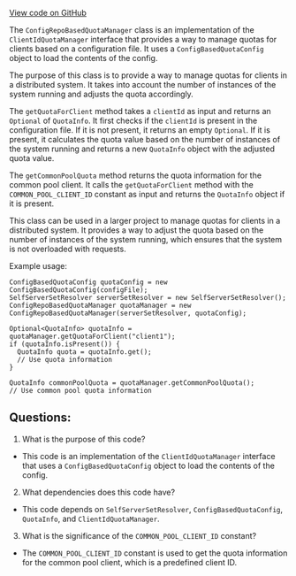 [View code on GitHub](https://github.com/misbahsy/the-algorithm/src/java/com/twitter/search/earlybird_root/quota/ConfigRepoBasedQuotaManager.java)

The `ConfigRepoBasedQuotaManager` class is an implementation of the `ClientIdQuotaManager` interface that provides a way to manage quotas for clients based on a configuration file. It uses a `ConfigBasedQuotaConfig` object to load the contents of the config. 

The purpose of this class is to provide a way to manage quotas for clients in a distributed system. It takes into account the number of instances of the system running and adjusts the quota accordingly. 

The `getQuotaForClient` method takes a `clientId` as input and returns an `Optional` of `QuotaInfo`. It first checks if the `clientId` is present in the configuration file. If it is not present, it returns an empty `Optional`. If it is present, it calculates the quota value based on the number of instances of the system running and returns a new `QuotaInfo` object with the adjusted quota value. 

The `getCommonPoolQuota` method returns the quota information for the common pool client. It calls the `getQuotaForClient` method with the `COMMON_POOL_CLIENT_ID` constant as input and returns the `QuotaInfo` object if it is present. 

This class can be used in a larger project to manage quotas for clients in a distributed system. It provides a way to adjust the quota based on the number of instances of the system running, which ensures that the system is not overloaded with requests. 

Example usage:

```
ConfigBasedQuotaConfig quotaConfig = new ConfigBasedQuotaConfig(configFile);
SelfServerSetResolver serverSetResolver = new SelfServerSetResolver();
ConfigRepoBasedQuotaManager quotaManager = new ConfigRepoBasedQuotaManager(serverSetResolver, quotaConfig);

Optional<QuotaInfo> quotaInfo = quotaManager.getQuotaForClient("client1");
if (quotaInfo.isPresent()) {
  QuotaInfo quota = quotaInfo.get();
  // Use quota information
}

QuotaInfo commonPoolQuota = quotaManager.getCommonPoolQuota();
// Use common pool quota information
```
## Questions: 
 1. What is the purpose of this code?
- This code is an implementation of the `ClientIdQuotaManager` interface that uses a `ConfigBasedQuotaConfig` object to load the contents of the config.

2. What dependencies does this code have?
- This code depends on `SelfServerSetResolver`, `ConfigBasedQuotaConfig`, `QuotaInfo`, and `ClientIdQuotaManager`.

3. What is the significance of the `COMMON_POOL_CLIENT_ID` constant?
- The `COMMON_POOL_CLIENT_ID` constant is used to get the quota information for the common pool client, which is a predefined client ID.